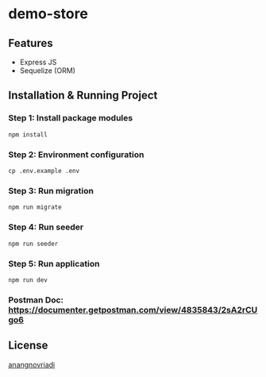 # demo-store

## Features
- Express JS
- Sequelize (ORM)

## Installation & Running Project

### Step 1: Install package modules
        
    npm install

### Step 2: Environment configuration
        
    cp .env.example .env

### Step 3: Run migration
        
    npm run migrate

### Step 4: Run seeder
        
    npm run seeder

### Step 5: Run application
    
    npm run dev


### Postman Doc: https://documenter.getpostman.com/view/4835843/2sA2rCUgo6

## License

[anangnovriadi](https://github.com/anangnovriadi)
